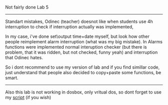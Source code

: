 Not fairly done Lab 5

---

Standart mistakes, Odinec (teacher) doesnot like when students use 4h interruption to check if interruption actually was implemented,

In my case, i've done set\output time+date myself, but look how other people reimplement alarm interruption (what was my big mistake). In Alarms functions were implemented normal interuption checker (but there is problem, that it was ridden, but not checked, funny yeah) and interruption that Odinec hates.

So i dont recommend to use my version of lab and if you find simillar code, just understand that people also decided to copy+paste some functions, be smart.

---

Also this lab is not working in dosbox, only vritual dos, so dont forget to use my [script](https://github.com/raik199x/BSUIR-labs/blob/main/4%20semestr/PCA/Lab%201%20(tty0tty)/DosMakesGoBrrrrrrrrrrrrrr.sh) (if you wish)
